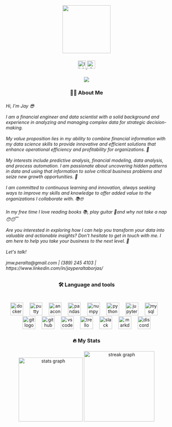 <div align="center">
  <img height="150" src=""  />
</div>

###

<div align="center">
  <a href="https://www.linkedin.com/in/jayperaltaborjas/" target="_blank">
    <img src="https://img.shields.io/static/v1?message=LinkedIn&logo=linkedin&label=&color=0077B5&logoColor=white&labelColor=&style=for-the-badge" height="25" alt="linkedin logo"  />
  </a>
  <img src="https://img.shields.io/static/v1?message=Slack&logo=slack&label=&color=4A154B&logoColor=white&labelColor=&style=for-the-badge" height="25" alt="slack logo"  />
</div>

###

<div align="center">
  <img src="https://visitor-badge.laobi.icu/badge?page_id=JPeraltaBorjas.JPeraltaBorjas&"  />
</div>

###

<p align="left"></p>

###

<h3 align="center">👩‍💻  About Me</h3>

###

<h6 align="left">Hi, I'm Jay 😎<br><br>I am a financial engineer and data scientist with a solid background and experience in analyzing and managing complex data for strategic decision-making.<br><br>My value proposition lies in my ability to combine financial information with my data science skills to provide innovative and efficient solutions that enhance operational efficiency and profitability for organizations. 🤩<br><br>My interests include predictive analysis, financial modeling, data analysis, and process automation. I am passionate about uncovering hidden patterns in data and using that information to solve critical business problems and seize new growth opportunities. 🫡<br><br>I am committed to continuous learning and innovation, always seeking ways to improve my skills and knowledge to offer added value to the organizations I collaborate with. 📚🤓<br><br> In my free time I love reading books 📚, play guitar 🎸and why not take a nap 😯😴<br><br>Are you interested in exploring how I can help you transform your data into valuable and actionable insights? Don't hesitate to get in touch with me. I am here to help you take your business to the next level. 🚀<br><br>Let's talk!<br><br>jmw.peralta@gmail.com | (389) 245 4103 | https://www.linkedin.com/in/jayperaltaborjas/</h6>

###

<h3 align="center">🛠 Language and tools</h3>

###

<br clear="both">

<div align="center">
  <img src="https://cdn.jsdelivr.net/gh/devicons/devicon/icons/docker/docker-plain-wordmark.svg" height="40" alt="docker logo"  />
  <img width="12" />
  <img src="https://cdn.jsdelivr.net/gh/devicons/devicon/icons/putty/putty-original.svg" height="40" alt="putty logo"  />
  <img width="12" />
  <img src="https://cdn.jsdelivr.net/gh/devicons/devicon/icons/anaconda/anaconda-original.svg" height="40" alt="anaconda logo"  />
  <img width="12" />
  <img src="https://cdn.jsdelivr.net/gh/devicons/devicon/icons/pandas/pandas-original-wordmark.svg" height="40" alt="pandas logo"  />
  <img width="12" />
  <img src="https://cdn.jsdelivr.net/gh/devicons/devicon/icons/numpy/numpy-original-wordmark.svg" height="40" alt="numpy logo"  />
  <img width="12" />
  <img src="https://cdn.jsdelivr.net/gh/devicons/devicon/icons/python/python-original-wordmark.svg" height="40" alt="python logo"  />
  <img width="12" />
  <img src="https://cdn.jsdelivr.net/gh/devicons/devicon/icons/jupyter/jupyter-original-wordmark.svg" height="40" alt="jupyter logo"  />
  <img width="12" />
  <img src="https://cdn.jsdelivr.net/gh/devicons/devicon/icons/mysql/mysql-original-wordmark.svg" height="40" alt="mysql logo"  />
  <img width="12" />
  <img src="https://cdn.jsdelivr.net/gh/devicons/devicon/icons/git/git-plain-wordmark.svg" height="40" alt="git logo"  />
  <img width="12" />
  <img src="https://cdn.jsdelivr.net/gh/devicons/devicon/icons/github/github-original.svg" height="40" alt="github logo"  />
  <img width="12" />
  <img src="https://cdn.jsdelivr.net/gh/devicons/devicon/icons/vscode/vscode-original-wordmark.svg" height="40" alt="vscode logo"  />
  <img width="12" />
  <img src="https://cdn.jsdelivr.net/gh/devicons/devicon/icons/trello/trello-plain.svg" height="40" alt="trello logo"  />
  <img width="12" />
  <img src="https://cdn.jsdelivr.net/gh/devicons/devicon/icons/slack/slack-original.svg" height="40" alt="slack logo"  />
  <img width="12" />
  <img src="https://cdn.jsdelivr.net/gh/devicons/devicon/icons/markdown/markdown-original.svg" height="40" alt="markdown logo"  />
  <img width="12" />
  <img src="https://skillicons.dev/icons?i=discord" height="40" alt="discord logo"  />
</div>

###

<h3 align="center">🔥   My Stats</h3>

###

<div align="center">
  <img src="https://github-readme-stats.vercel.app/api?username=JPeraltaBorjas&hide_title=true&hide_rank=false&show_icons=true&include_all_commits=true&count_private=false&disable_animations=false&theme=dark&locale=en&hide_border=false&order=1&custom_title=My%20Stats" height="200" alt="stats graph"  />
  <img src="https://streak-stats.demolab.com?user=JPeraltaBorjas&locale=en&mode=daily&theme=dark&hide_border=false&border_radius=5&order=3" height="220" alt="streak graph"  />
</div>

###
